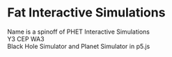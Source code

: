# Fat Interactive Simulations
Name is a spinoff of PHET Interactive Simulations <br />
Y3 CEP WA3 <br />
Black Hole Simulator and Planet Simulator in p5.js <br />
